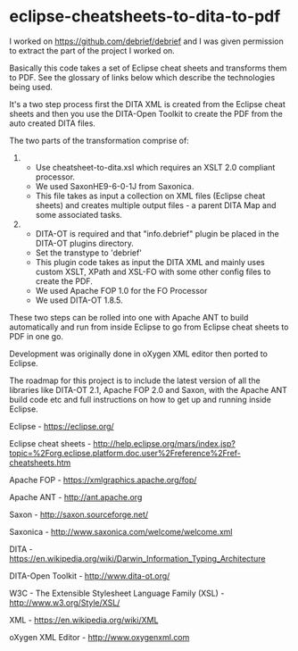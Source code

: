 # eclipse-cheatsheets-to-dita-to-pdf

I worked on https://github.com/debrief/debrief and I was given permission to extract the part of the project I worked on.

Basically this code takes a set of Eclipse cheat sheets and transforms them to PDF. 
See the glossary of links below which describe the technologies being used.

It's a two step process first the DITA XML is created from the Eclipse cheat sheets and then you use the DITA-Open Toolkit to create the PDF from the auto created DITA files.

The two parts of the transformation comprise of:

1.	- Use cheatsheet-to-dita.xsl which requires an XSLT 2.0 compliant processor.
	- We used SaxonHE9-6-0-1J from Saxonica.
	- This file takes as input a collection on XML files (Eclipse cheat sheets) and creates multiple output files - a 	parent DITA Map and some associated tasks.
	
2.	- DITA-OT is required and that "info.debrief" plugin be placed in the DITA-OT plugins directory.
	- Set the transtype to 'debrief'
	- This plugin code takes as input the DITA XML and mainly uses custom XSLT, XPath and XSL-FO with some other config files to create the PDF.
	- We used Apache FOP 1.0 for the FO Processor
	- We used DITA-OT 1.8.5.


These two steps can be rolled into one with Apache ANT to build automatically and run from inside Eclipse to go from Eclipse cheat sheets to PDF in one go.

Development was originally done in oXygen XML editor then ported to Eclipse.

The roadmap for this project is to include the latest version of all the libraries like DITA-OT 2.1, Apache FOP 2.0 and Saxon, with the Apache ANT build code etc and full instructions on how to get up and running inside Eclipse. 


Eclipse - https://eclipse.org/ 

Eclipse cheat sheets - http://help.eclipse.org/mars/index.jsp?topic=%2Forg.eclipse.platform.doc.user%2Freference%2Fref-cheatsheets.htm

Apache FOP - https://xmlgraphics.apache.org/fop/

Apache ANT - http://ant.apache.org

Saxon - http://saxon.sourceforge.net/

Saxonica - http://www.saxonica.com/welcome/welcome.xml

DITA - https://en.wikipedia.org/wiki/Darwin_Information_Typing_Architecture

DITA-Open Toolkit - http://www.dita-ot.org/

W3C - The Extensible Stylesheet Language Family (XSL) - http://www.w3.org/Style/XSL/

XML - https://en.wikipedia.org/wiki/XML

oXygen XML Editor - http://www.oxygenxml.com
